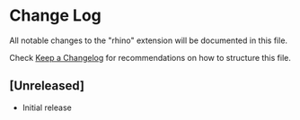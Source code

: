# Change Log

All notable changes to the "rhino" extension will be documented in this file.

Check [Keep a Changelog](http://keepachangelog.com/) for recommendations on how to structure this file.

## [Unreleased]

- Initial release